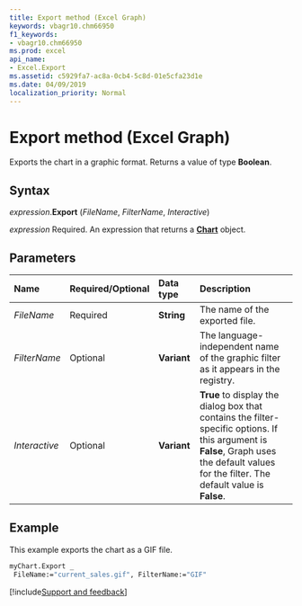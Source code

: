 ```yaml
---
title: Export method (Excel Graph)
keywords: vbagr10.chm66950
f1_keywords:
- vbagr10.chm66950
ms.prod: excel
api_name:
- Excel.Export
ms.assetid: c5929fa7-ac8a-0cb4-5c8d-01e5cfa23d1e
ms.date: 04/09/2019
localization_priority: Normal
---
```



# Export method (Excel Graph)

Exports the chart in a graphic format. Returns a value of type **Boolean**.

## Syntax

_expression_.**Export** (_FileName_, _FilterName_, _Interactive_)

_expression_ Required. An expression that returns a **[Chart](Excel.Chart-graph-object.md)** object.

## Parameters

|Name|Required/Optional|Data type|Description|
|:-----|:-----|:-----|:-----|
|_FileName_ |Required |**String**|The name of the exported file.|
|_FilterName_ |Optional |**Variant**|The language-independent name of the graphic filter as it appears in the registry.|
|_Interactive_ |Optional |**Variant**|**True** to display the dialog box that contains the filter-specific options. If this argument is **False**, Graph uses the default values for the filter. The default value is **False**.|

## Example

This example exports the chart as a GIF file.

```vb
myChart.Export _ 
 FileName:="current_sales.gif", FilterName:="GIF"
```


[!include[Support and feedback](~/includes/feedback-boilerplate.md)]
